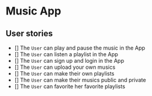 # Music App

## User stories
- [] The `User` can play and pause the music in the App
- [] The `User` can listen a playlist in the App
- [] The `User` can sign up and login in the App
- [] The `User` can upload your own musics
- [] The `User` can make their own playlists
- [] The `User` can make their musics public and private
- [] The `User` can favorite her favorite playlists
